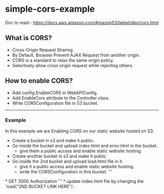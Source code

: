 # simple-cors-example
Doc to read:- <https://docs.aws.amazon.com/AmazonS3/latest/dev/cors.html>

## What is CORS?
* Cross-Origin Request Sharing.
* By Default, Browser Prevent AJAX Request from another origin.
* CORS is a standard to relax the same origin policy.
* Selectively allow cross origin request while rejecting others.

## How to enable CORS?

* Add config.EnableCORS in WebAPIConfig.
* Add EnableCors attribute to the Controller class.
* Write CORSConfiguration file in S3 bucket.

----

### Example
In this example we are Enabling CORS on our static website hosted on S3.
* Create a bucket in s3 and make it public.
* Go inside the bucket and upload index.html and error.html in the bucket.
	* give them a public access and enable static website hosting.
* Create another bucket in s3 and make it public.
* Go inside the 2nd bucket and upload load.html file in it.
	* give it a public access and enable static website hosting.
	* write the CORSConfiguration in this bucket.
'''
<?xml version="1.0" encoding="UTF-8"?>
<CORSConfiguration xmlns="http://s3.amazonaws.com/doc/2006-03-01/">
<CORSRule>
    <AllowedOrigin>*</AllowedOrigin>
    <AllowedMethod>GET</AllowedMethod>
    <MaxAgeSeconds>3000</MaxAgeSeconds>
    <AllowedHeader>Authorization</AllowedHeader>
</CORSRule>
</CORSConfiguration>
'''
* update index.html file by changing the `load("2ND BUCKET LINK HERE")`.
